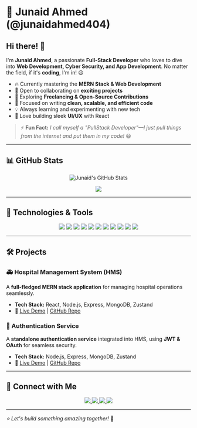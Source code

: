 # 🚀 Junaid Ahmed (@junaidahmed404)  

## Hi there! 👋  

I'm **Junaid Ahmed**, a passionate **Full-Stack Developer** who loves to dive into **Web Development, Cyber Security, and App Development**. No matter the field, if it's **coding**, I'm in! 😃  

- 🔥 Currently mastering the **MERN Stack & Web Development**  
- 🤝 Open to collaborating on **exciting projects**  
- 📌 Exploring **Freelancing & Open-Source Contributions**  
- 🎯 Focused on writing **clean, scalable, and efficient code**  
- 💡 Always learning and experimenting with new tech  
- 🎨 Love building sleek **UI/UX** with React  

> ⚡ **Fun Fact:** *I call myself a "PullStack Developer"—I just pull things from the internet and put them in my code!* 😆  

---

## 📊 GitHub Stats  

<p align="center">
  <img src="https://github-readme-stats.vercel.app/api?username=junaidahmed404&show_icons=true&theme=radical" alt="Junaid's GitHub Stats" />
</p>


<p align="center">
  <img src="https://github-readme-streak-stats.herokuapp.com/?user=junaidahmed404&theme=radical" />
</p>


---

## 🚀 Technologies & Tools  

<p align="center">
  <img src="https://img.shields.io/badge/JavaScript-F7DF1E?style=flat&logo=javascript&logoColor=black" />
  <img src="https://img.shields.io/badge/TypeScript-3178C6?style=flat&logo=typescript&logoColor=white" />
  <img src="https://img.shields.io/badge/Node.js-43853D?style=flat&logo=node.js&logoColor=white" />
  <img src="https://img.shields.io/badge/Express.js-000000?style=flat&logo=express&logoColor=white" />
  <img src="https://img.shields.io/badge/React-61DAFB?style=flat&logo=react&logoColor=black" />
  <img src="https://img.shields.io/badge/Next.js-000000?style=flat&logo=nextdotjs&logoColor=white" />
  <img src="https://img.shields.io/badge/MongoDB-4EA94B?style=flat&logo=mongodb&logoColor=white" />
  <img src="https://img.shields.io/badge/Firebase-FFCA28?style=flat&logo=firebase&logoColor=black" />
  <img src="https://img.shields.io/badge/Tailwind%20CSS-38B2AC?style=flat&logo=tailwind-css&logoColor=white" />
  <img src="https://img.shields.io/badge/Git-F05032?style=flat&logo=git&logoColor=white" />
  <img src="https://img.shields.io/badge/GitHub-181717?style=flat&logo=github&logoColor=white" />
</p>

---

## 🛠️ Projects  

### 🚑 Hospital Management System (HMS)  
A **full-fledged MERN stack application** for managing hospital operations seamlessly.  
- **Tech Stack:** React, Node.js, Express, MongoDB, Zustand  
- 🔗 [Live Demo](https://junaidahmed404.github.io/Private_Repo_Notice/) | [GitHub Repo](https://junaidahmed404.github.io/Private_Repo_Notice/)  

### 🌟 Authentication Service  
A **standalone authentication service** integrated into HMS, using **JWT & OAuth** for seamless security.  
- **Tech Stack:** Node.js, Express, MongoDB, Zustand  
- 🔗 <a href="https://junaidahmed404.github.io/Private_Repo_Notice/" target="_blank" rel="noopener noreferrer">Live Demo</a> | 
  <a href="https://github.com/junaidahmed404/auth-service" target="_blank" rel="noopener noreferrer">GitHub Repo</a>

---

## 🔗 Connect with Me  

<p align="center">
  <a href="https://www.linkedin.com/in/junaidahmed404/">
    <img src="https://img.shields.io/badge/LinkedIn-0077B5?style=flat&logo=linkedin&logoColor=white" />
  </a>
  <a href="https://x.com/junaidahmed_98">
    <img src="https://img.shields.io/badge/Twitter-1DA1F2?style=flat&logo=twitter&logoColor=white" />
  </a>
  <a href="mailto:bhattijunaidahmed404@gmail.com">
    <img src="https://img.shields.io/badge/Email-D14836?style=flat&logo=gmail&logoColor=white" />
  </a>
  <a href="https://github.com/junaidahmed404">
    <img src="https://img.shields.io/badge/GitHub-181717?style=flat&logo=github&logoColor=white" />
  </a>
</p>

---

_⭐ Let's build something amazing together!_ 🚀  
